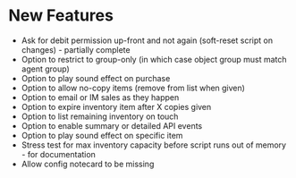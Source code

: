 # New Features #

* Ask for debit permission up-front and not again (soft-reset script on changes) - partially complete
* Option to restrict to group-only (in which case object group must match agent group)
* Option to play sound effect on purchase
* Option to allow no-copy items (remove from list when given)
* Option to email or IM sales as they happen
* Option to expire inventory item after X copies given
* Option to list remaining inventory on touch
* Option to enable summary or detailed API events
* Option to play sound effect on specific item
* Stress test for max inventory capacity before script runs out of memory - for documentation
* Allow config notecard to be missing

